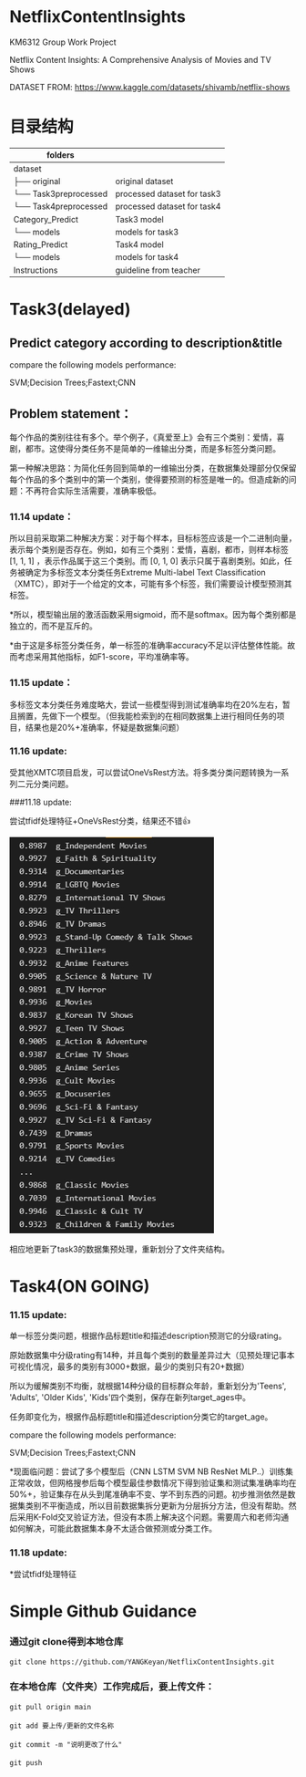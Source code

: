# NetflixContentInsights
KM6312 Group Work Project

Netflix Content Insights: A Comprehensive Analysis of Movies and TV Shows

DATASET FROM: https://www.kaggle.com/datasets/shivamb/netflix-shows

# 目录结构
| folders               |                   |
|-----------------------|-------------------|
| dataset               |                         |
| ├── original          | original dataset   |
| └── Task3preprocessed      | processed dataset for task3 |
| └── Task4preprocessed      | processed dataset for task4 |
| Category_Predict      | Task3 model       |
| └── models          | models for task3   |
| Rating_Predict        | Task4 model       |
| └── models          | models for task4  |
| Instructions          | guideline from teacher |
# Task3(delayed)
## Predict category according to description&title

compare the following models performance:

SVM;Decision Trees;Fastext;CNN

## Problem statement：

每个作品的类别往往有多个。举个例子，《真爱至上》会有三个类别：爱情，喜剧，都市。这使得分类任务不是简单的一维输出分类，而是多标签分类问题。

第一种解决思路：为简化任务回到简单的一维输出分类，在数据集处理部分仅保留每个作品的多个类别中的第一个类别，使得要预测的标签是唯一的。但造成新的问题：不再符合实际生活需要，准确率极低。

### 11.14 update：

所以目前采取第二种解决方案：对于每个样本，目标标签应该是一个二进制向量，表示每个类别是否存在。例如，如有三个类别：爱情，喜剧，都市，则样本标签 [1, 1, 1] ，表示作品属于这三个类别。而 [0, 1, 0] 表示只属于喜剧类别。如此，任务被确定为多标签文本分类任务Extreme Multi-label Text Classification（XMTC），即对于一个给定的文本，可能有多个标签，我们需要设计模型预测其标签。

*所以，模型输出层的激活函数采用sigmoid，而不是softmax。因为每个类别都是独立的，而不是互斥的。

*由于这是多标签分类任务，单一标签的准确率accuracy不足以评估整体性能。故而考虑采用其他指标，如F1-score，平均准确率等。

### 11.15 update：

多标签文本分类任务难度略大，尝试一些模型得到测试准确率均在20%左右，暂且搁置，先做下一个模型。（但我能检索到的在相同数据集上进行相同任务的项目，结果也是20%+准确率，怀疑是数据集问题）

### 11.16 update:

受其他XMTC项目启发，可以尝试OneVsRest方法。将多类分类问题转换为一系列二元分类问题。

###11.18 update:

尝试tfidf处理特征+OneVsRest分类，结果还不错👍

![目前结果](Pics/task3result.png)

相应地更新了task3的数据集预处理，重新划分了文件夹结构。

# Task4(ON GOING)
### 11.15 update:

单一标签分类问题，根据作品标题title和描述description预测它的分级rating。

原始数据集中分级rating有14种，并且每个类别的数量差异过大（见预处理记事本可视化情况，最多的类别有3000+数据，最少的类别只有20+数据）

所以为缓解类别不均衡，就根据14种分级的目标群众年龄，重新划分为'Teens', 'Adults', 'Older Kids', 'Kids'四个类别，保存在新列target_ages中。

任务即变化为，根据作品标题title和描述description分类它的target_age。

compare the following models performance:

SVM;Decision Trees;Fastext;CNN

*现面临问题：尝试了多个模型后（CNN LSTM SVM NB ResNet MLP..）训练集正常收敛，但网格搜参后每个模型最佳参数情况下得到验证集和测试集准确率均在50%+，验证集存在从头到尾准确率不变、学不到东西的问题。初步推测依然是数据集类别不平衡造成，所以目前数据集拆分更新为分层拆分方法，但没有帮助。然后采用K-Fold交叉验证方法，但没有本质上解决这个问题。需要周六和老师沟通如何解决，可能此数据集本身不太适合做预测或分类工作。

###  11.18 update:

*尝试tfidf处理特征

# Simple Github Guidance
### 通过git clone得到本地仓库
	git clone https://github.com/YANGKeyan/NetflixContentInsights.git

### 在本地仓库（文件夹）工作完成后，要上传文件：
	git pull origin main

	git add 要上传/更新的文件名称

	git commit -m "说明更改了什么"

	git push


